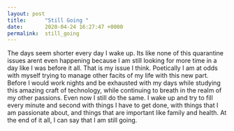 ```yaml
---
layout: post
title:      "Still Going "
date:       2020-04-24 16:27:47 +0000
permalink:  still_going
---
```



The days seem shorter every day I wake up.  Its like none of this quarantine issues arent even happening because I am still looking for more time in a day like I was before it all.  That is my issue I think.  Poetically I am at odds with myself trying to manage other facits of my life with this new part.  Before I would work nights and be exhausted with my days while studying this amazing craft of technology, while continuing to breath in the realm of my other passions.  Even now I still do the same.  I wake up and try to fill every minute and second with things I have to get done, with things that I am passionate about, and things that are important like family and health.  At the end of it all, I can say that I am still going.

